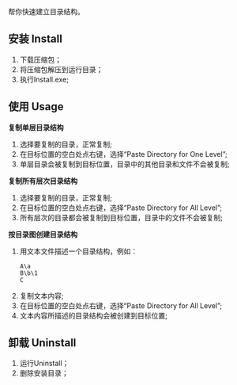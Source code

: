 帮你快速建立目录结构。

## 安装 Install
1. 下载压缩包；
1. 将压缩包解压到运行目录；
1. 执行Install.exe;

## 使用 Usage

__复制单层目录结构__
1. 选择要复制的目录，正常复制;
1. 在目标位置的空白处点右键，选择“Paste Directory for One Level”;
1. 单层目录会被复制到目标位置，目录中的其他目录和文件不会被复制;

__复制所有层次目录结构__
1. 选择要复制的目录，正常复制;
1. 在目标位置的空白处点右键，选择“Paste Directory for All Level”;
1. 所有层次的目录都会被复制到目标位置，目录中的文件不会被复制;

__按目录图创建目录结构__
1. 用文本文件描述一个目录结构，例如：
    ```
    A\a  
    B\b\1  
    C  
    ```
1. 复制文本内容;
1. 在目标位置的空白处点右键，选择“Paste Directory for All Level”;
1. 文本内容所描述的目录结构会被创建到目标位置;

## 卸载 Uninstall
1. 运行Uninstall；
1. 删除安装目录；
